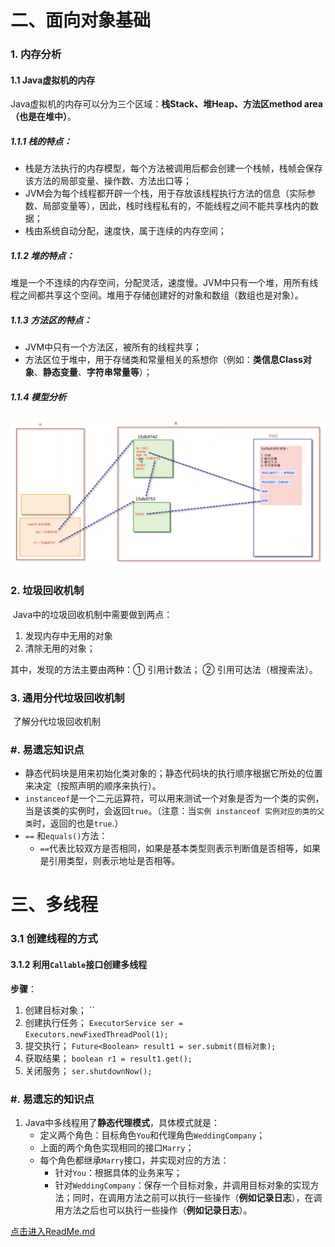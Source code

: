 # 二、面向对象基础

### 1. 内存分析

#### 1.1 Java虚拟机的内存

​	Java虚拟机的内存可以分为三个区域：**栈Stack、堆Heap、方法区method area（也是在堆中）**。



##### 1.1.1 栈的特点：

- 栈是方法执行的内存模型，每个方法被调用后都会创建一个栈帧，栈帧会保存该方法的局部变量、操作数、方法出口等；
- JVM会为每个线程都开辟一个栈，用于存放该线程执行方法的信息（实际参数、局部变量等），因此，栈时线程私有的，不能线程之间不能共享栈内的数据；
- 栈由系统自动分配，速度快，属于连续的内存空间；





##### 1.1.2 堆的特点：

​	堆是一个不连续的内存空间，分配灵活，速度慢。JVM中只有一个堆，用所有线程之间都共享这个空间。堆用于存储创建好的对象和数组（数组也是对象）。



##### 1.1.3 方法区的特点：

- JVM中只有一个方法区，被所有的线程共享；
- 方法区位于堆中，用于存储类和常量相关的系想你（例如：**类信息Class对象**、**静态变量**、**字符串常量等**）；



##### 1.1.4 模型分析

![Java内存模型](assets/java内存模型.png)





### 2. 垃圾回收机制

​	Java中的垃圾回收机制中需要做到两点：

1. 发现内存中无用的对象
2. 清除无用的对象；

其中，发现的方法主要由两种：① 引用计数法； ② 引用可达法（根搜索法）。



### 3. 通用分代垃圾回收机制

​	了解分代垃圾回收机制





### #. 易遗忘知识点

- 静态代码块是用来初始化类对象的；静态代码块的执行顺序根据它所处的位置来决定（按照声明的顺序来执行）。
- `instanceof`是一个二元运算符，可以用来测试一个对象是否为一个类的实例，当是该类的实例时，会返回`true`。（注意：当`实例 instanceof 实例对应的类的父类`时，返回的也是`true`.）
- `==` 和`equals()`方法：
  - `==`代表比较双方是否相同，如果是基本类型则表示判断值是否相等，如果是引用类型，则表示地址是否相等。





# 三、多线程

### 3.1 创建线程的方式

#### 3.1.2 利用`Callable`接口创建多线程

**步骤**：

1. 创建目标对象；
   ``
2. 创建执行任务；
   `ExecutorService ser = Executors.newFixedThreadPool(1);`
3. 提交执行；
   `Future<Boolean> result1 = ser.submit(目标对象);`
4. 获取结果；
   `boolean r1 = result1.get();`
5. 关闭服务；
   `ser.shutdownNow();`



### #. 易遗忘的知识点

1. Java中多线程用了**静态代理模式**，具体模式就是：
   - 定义两个角色：目标角色`You`和代理角色`WeddingCompany`；
   - 上面的两个角色实现相同的接口`Marry`；
   - 每个角色都继承`Marry`接口，并实现对应的方法：
     - 针对`You`：根据具体的业务来写；
     - 针对`WeddingCompany`：保存一个目标对象，并调用目标对象的实现方法；同时，在调用方法之前可以执行一些操作（**例如记录日志**），在调用方法之后也可以执行一些操作（**例如记录日志**）。





<a href="./ReadMe.md">点击进入ReadMe.md</a>


### 